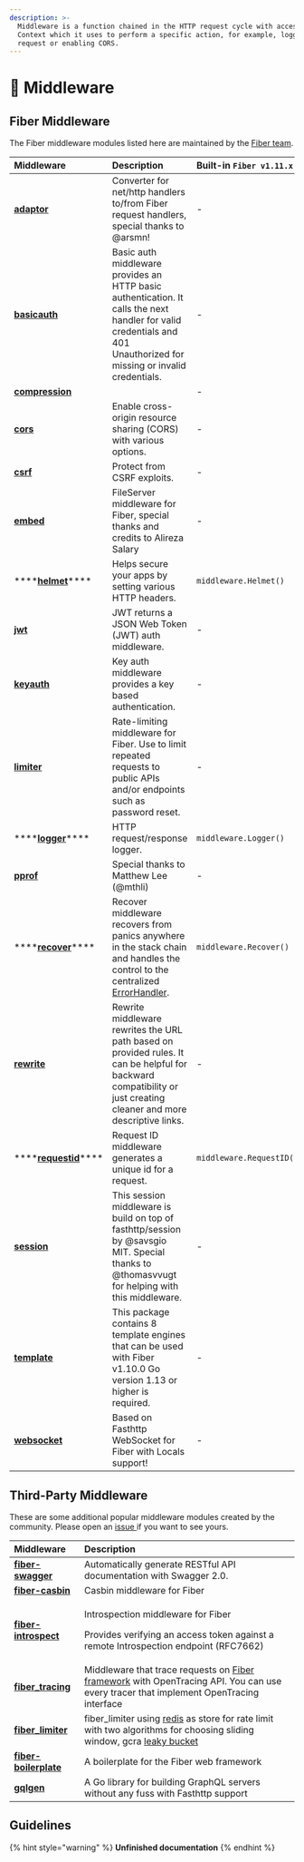 ```yaml
---
description: >-
  Middleware is a function chained in the HTTP request cycle with access to the
  Context which it uses to perform a specific action, for example, logging every
  request or enabling CORS.
---
```


# 🧬 Middleware

## Fiber Middleware

 The Fiber middleware modules listed here are maintained by the [Fiber team](https://github.com/orgs/gofiber/people).

| Middleware | Description | Built-in `Fiber v1.11.x` |
| :--- | :--- | :--- |
| [**adaptor**](https://github.com/gofiber/adaptor) | Converter for net/http handlers to/from Fiber request handlers, special thanks to @arsmn! | - |
| [**basicauth**](https://github.com/gofiber/basicauth) | Basic auth middleware provides an HTTP basic authentication. It calls the next handler for valid credentials and 401 Unauthorized for missing or invalid credentials. | - |
| [**compression**](https://github.com/gofiber/compression) |  | - |
| [**cors**](https://github.com/gofiber/cors) | Enable cross-origin resource sharing \(CORS\) with various options. | - |
| [**csrf**](https://github.com/gofiber/csrf) | Protect from CSRF exploits. | - |
| [**embed**](https://github.com/gofiber/embed) | FileServer middleware for Fiber, special thanks and credits to Alireza Salary | - |
| \*\*\*\*[**helmet**](https://github.com/gofiber/fiber/blob/master/middleware/helmet.md)\*\*\*\* | Helps secure your apps by setting various HTTP headers. | `middleware.Helmet()` |
| [**jwt**](https://github.com/gofiber/jwt) | JWT returns a JSON Web Token \(JWT\) auth middleware. | - |
| [**keyauth**](https://github.com/gofiber/keyauth) | Key auth middleware provides a key based authentication. | - |
| [**limiter**](https://github.com/gofiber/limiter) | Rate-limiting middleware for Fiber. Use to limit repeated requests to public APIs and/or endpoints such as password reset. | - |
| \*\*\*\*[**logger**](https://github.com/gofiber/fiber/blob/master/middleware/logger.md)\*\*\*\* | HTTP request/response logger. | `middleware.Logger()` |
| [**pprof**](https://github.com/gofiber/pprof) | Special thanks to Matthew Lee \(@mthli\) | - |
| \*\*\*\*[**recover**](https://github.com/gofiber/fiber/blob/master/middleware/recover_id.md)\*\*\*\* | Recover middleware recovers from panics anywhere in the stack chain and handles the control to the centralized[ ErrorHandler](error-handling.md). | `middleware.Recover()` |
| [**rewrite**](https://github.com/gofiber/rewrite) | Rewrite middleware rewrites the URL path based on provided rules. It can be helpful for backward compatibility or just creating cleaner and more descriptive links. | - |
| \*\*\*\*[**requestid**](https://github.com/Fenny/fiber/blob/master/middleware/request_id.md)\*\*\*\* | Request ID middleware generates a unique id for a request. | `middleware.RequestID()` |
| [**session**](https://github.com/gofiber/session) | This session middleware is build on top of fasthttp/session by @savsgio MIT. Special thanks to @thomasvvugt for helping with this middleware. | - |
| [**template**](https://github.com/gofiber/template) | This package contains 8 template engines that can be used with Fiber v1.10.0 Go version 1.13 or higher is required. | - |
| [**websocket**](https://github.com/gofiber/websocket) | Based on Fasthttp WebSocket for Fiber with Locals support! | - |

## Third-Party Middleware

These are some additional popular middleware modules created by the community. Please open an [issue ](https://github.com/gofiber/fiber/issues)if you want to see yours.

<table>
  <thead>
    <tr>
      <th style="text-align:left">Middleware</th>
      <th style="text-align:left">Description</th>
    </tr>
  </thead>
  <tbody>
    <tr>
      <td style="text-align:left"><a href="https://github.com/arsmn/fiber-swagger"><b>fiber-swagger</b></a>
      </td>
      <td style="text-align:left">Automatically generate RESTful API documentation with Swagger 2.0.</td>
    </tr>
    <tr>
      <td style="text-align:left"><a href="https://github.com/arsmn/fiber-casbin"><b>fiber-casbin</b></a>
      </td>
      <td style="text-align:left">Casbin middleware for Fiber</td>
    </tr>
    <tr>
      <td style="text-align:left"><a href="https://github.com/arsmn/fiber-introspect"><b>fiber-introspect</b></a>
      </td>
      <td style="text-align:left">
        <p>Introspection middleware for Fiber</p>
        <p>Provides verifying an access token against a remote Introspection endpoint
          (RFC7662)</p>
      </td>
    </tr>
    <tr>
      <td style="text-align:left"><a href="https://github.com/shareed2k/fiber_tracing"><b>fiber_tracing</b></a>
      </td>
      <td style="text-align:left">Middleware that trace requests on <a href="https://gofiber.io/">Fiber framework</a> with
        OpenTracing API. You can use every tracer that implement OpenTracing interface</td>
    </tr>
    <tr>
      <td style="text-align:left"><a href="https://github.com/shareed2k/fiber_limiter"><b>fiber_limiter</b></a>
      </td>
      <td style="text-align:left">fiber_limiter using <a href="https://github.com/go-redis/redis">redis</a> as
        store for rate limit with two algorithms for choosing sliding window, gcra
        <a
        href="https://en.wikipedia.org/wiki/Leaky_bucket">leaky bucket</a>
      </td>
    </tr>
    <tr>
      <td style="text-align:left"><a href="https://github.com/thomasvvugt/fiber-boilerplate"><b>fiber-boilerplate</b></a>
      </td>
      <td style="text-align:left">A boilerplate for the Fiber web framework</td>
    </tr>
    <tr>
      <td style="text-align:left"><a href="https://github.com/arsmn/gqlgen"><b>gqlgen</b></a>
      </td>
      <td style="text-align:left">A Go library for building GraphQL servers without any fuss with Fasthttp
        support</td>
    </tr>
  </tbody>
</table>

## Guidelines

{% hint style="warning" %}
**Unfinished documentation**
{% endhint %}

